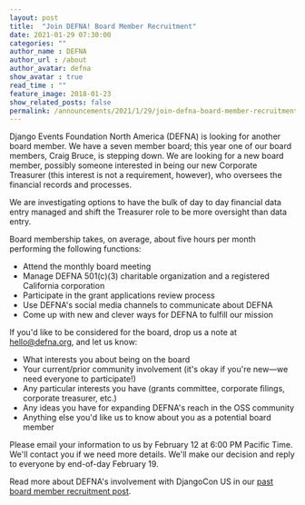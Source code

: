 ```yaml
---
layout: post
title:  "Join DEFNA! Board Member Recruitment"
date: 2021-01-29 07:30:00
categories: ""
author_name : DEFNA
author_url : /about
author_avatar: defna
show_avatar : true
read_time : ""
feature_image: 2018-01-23
show_related_posts: false
permalink: /announcements/2021/1/29/join-defna-board-member-recruitment/
---
```



Django Events Foundation North America (DEFNA) is looking for another board member. We have a seven member board; this year one of our board members, Craig Bruce, is stepping down. We are looking for a new board member, possibly someone interested in being our new Corporate Treasurer (this interest is not a requirement, however), who oversees the financial records and processes.

We are investigating options to have the bulk of day to day financial data entry managed and shift the Treasurer role to be more oversight than data entry.

Board membership takes, on average, about five hours per month performing the following functions:

* Attend the monthly board meeting
* Manage DEFNA 501(c)(3) charitable organization and a registered California corporation
* Participate in the grant applications review process
* Use DEFNA's social media channels to communicate about DEFNA
* Come up with new and clever ways for DEFNA to fulfill our mission

If you'd like to be considered for the board, drop us a note at hello@defna.org, and let us know:

* What interests you about being on the board
* Your current/prior community involvement (it's okay if you're new—we need everyone to participate!)
* Any particular interests you have (grants committee, corporate filings, corporate treasurer, etc.)
* Any ideas you have for expanding DEFNA's reach in the OSS community
* Anything else you'd like us to know about you as a potential board member

Please email your information to us by February 12 at 6:00 PM Pacific Time. We'll contact you if we need more details. We'll make our decision and reply to everyone by end-of-day February 19.

Read more about DEFNA's involvement with DjangoCon US in our [past board member recruitment post](https://www.defna.org/announcements/2017/04/03/join-us).
